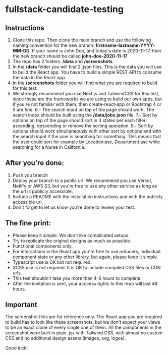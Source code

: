 # fullstack-candidate-testing

## Instructions


1. Clone this repo. Then clone the main branch and use the following naming convention for the new branch: **firstname-lastname-YYYY-MM-DD**. If your name is John Doe, and today's date is 2020-11-17, then the new branch should be called **john-doe-2020-11-17**.
2. The repo has 2 folders. **/data** and **/screenshots**.
3. In the **/data** folder you will find 2 .json files. This is the data you will use to build the React app. You have to build a simple REST API to consume the data in the React app.
4. In the **/screenshots** folder you will find what you are required to build for this test. 
5. We strongly recommend you use Next.js and TailwindCSS for this test, since these are the frameworks we are using to build our own apps, but if you're not familiar with them, then create-react-app or Bootstrap 4 or 5 are fine. 
6.- The search input on top of the page should work. The search index should be built using the **/data/jobs.json** file.
7.- Sort by options on top of the page should sort in 3 states per each filter: ascending, descending or remove the sorting operation.
8.- Sort by options should work simultaneously with other sort by options and with the search input if the user is searching for something. This means that the user could sort for example by Location:asc, Department:asc while searching for a Nurse in California.

## After you're done:
1. Push you branch
2. Deploy your branch to a public url. We recommend you use Vercel, Netlify or AWS S3, but you're free to use any other service as long as the url is publicly accessible. 
3. Include a README with the installation instructions and with the publicly accessible url. 
4. Don't forget to let us know you're done to review your test.


## The fine print:
- Please keep it simple. We don't like complicated setups.
- Try to replicate the original designs as much as possible.
- Functional components only. 
- For interactions in the React app you're free to use reducers, individual component state or any other library, but again, please keep it simple.
- Typescript use is OK but not required.
- SCSS use is not required. It is OK to include compiled CSS files or CDN urls.
- This test shouldn't take you more than 4-6 hours to complete.
- After the invitation is sent, your acccess rights to this repo will last 48 hours.  

## Important

The screenshot files are for reference only. The React app you are required to build has to look like these screenshots, but we don't expect your views to be an exact clone of every single one of them. All the components in the screenshot were built in plain .jsx with Tailwind CSS, with almost no custom CSS and no additional design assets (images, svg, logos).

Good luck!
